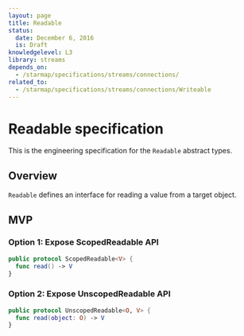 ```yaml
---
layout: page
title: Readable
status:
  date: December 6, 2016
  is: Draft
knowledgelevel: L3
library: streams
depends_on:
  - /starmap/specifications/streams/connections/
related_to:
  - /starmap/specifications/streams/connections/Writeable
---
```


# Readable specification

This is the engineering specification for the `Readable` abstract types.

## Overview

`Readable` defines an interface for reading a value from a target object.

## MVP

### Option 1: Expose ScopedReadable API

```swift
public protocol ScopedReadable<V> {
  func read() -> V
}
```

### Option 2: Expose UnscopedReadable API

```swift
public protocol UnscopedReadable<O, V> {
  func read(object: O) -> V
}
```

